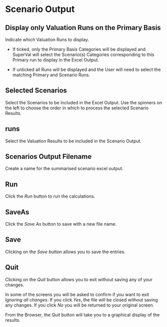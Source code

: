 # Scenario Output



## Display only Valuation Runs on the Primary Basis

Indicate which Valuation Runs to display. 

- If ticked, only the Primary Basis Categories will be displayed and SuperVal will select the Scenario(s) Categories corresponding to this Primary run to display in the Excel Output.

- If unticked all Runs will be displayed and the User will need to select the matching Primary and Scenario Runs.

## Selected Scenarios

Select the Scenarios to be included in the Excel Output.
Use the spinners on the left to choose the order in which to process the selected Scenario Results.

## runs

Select the Valuation Results to be included in the Scenario Output.

## Scenarios Output Filename

Create a name for the summarised scenario excel output.

## Run

Click the _Run_ button to run the calculations.

## SaveAs

Click the _Save As_ button to save with a new file name.

## Save

Clicking on the _Save_ button allows you to save the entries.

## Quit

Clicking on the _Quit_ button allows you to exit without saving any of
your changes.

In some of the screens you will be asked to confirm if you want to exit
_Ignoring all changes_. If you click _Yes_, the file will be closed
without saving any changes. If you click _No_ you will be returned to your
original screen.

From the Browser, the _Quit_ button will take you to a graphical display
of the results.